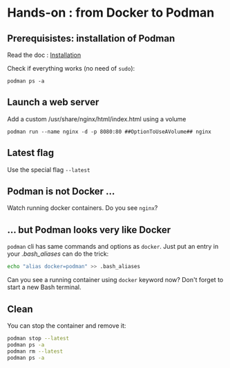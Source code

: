 # Hands-on : from Docker to Podman

## Prerequisistes: installation of Podman

Read the doc : [Installation](https://podman.io/getting-started/installation/)

Check if everything works (no need of `sudo`):

```
podman ps -a
```

## Launch a web server

Add a custom /usr/share/nginx/html/index.html using a volume

```
podman run --name nginx -d -p 8080:80 ##OptionToUseAVolume## nginx
```

## Latest flag

Use the special flag `--latest`

## Podman is not Docker ...

Watch running docker containers. Do you see `nginx`?

## ... but Podman looks very like Docker

`podman` cli has same commands and options as `docker`. Just put an entry in your _.bash_aliases_ can do the trick:

```sh
echo "alias docker=podman" >> .bash_aliases
```

Can you see a running container using `docker` keyword now? Don't forget to start a new Bash terminal.

## Clean

You can stop the container and remove it:
```sh
podman stop --latest
podman ps -a
podman rm --latest
podman ps -a
```


